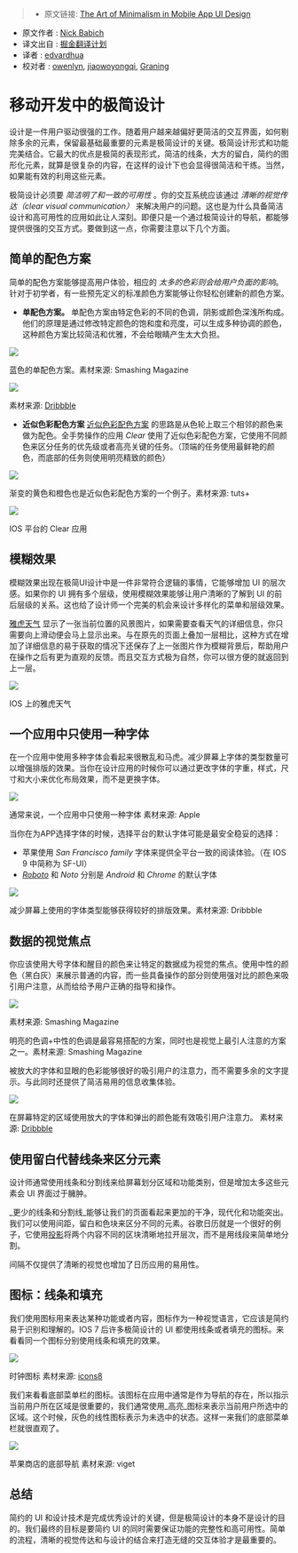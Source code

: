 > * 原文链接: [The Art of Minimalism in Mobile App UI Design](http://babich.biz/the-art-of-minimalism-in-mobile-app-ui-design/)
* 原文作者 : [Nick Babich](http://babich.biz/about/)
* 译文出自 : [掘金翻译计划](https://github.com/xitu/gold-miner)
* 译者 : [edvardhua](https://github.com/edvardHua)
* 校对者 : [owenlyn](https://github.com/owenlyn), [jiaowoyongqi](https://github.com/jiaowoyongqi), [Graning](https://github.com/Graning)

# 移动开发中的极简设计

设计是一件用户驱动很强的工作。随着用户越来越偏好更简洁的交互界面，如何剔除多余的元素，保留最基础最重要的元素是极简设计的关键。极简设计形式和功能完美结合。它最大的优点是极简的表现形式，简洁的线条，大方的留白，简约的图形化元素，就算是很复杂的内容，在这样的设计下也会显得很简洁和干练。当然，如果能有效的利用这些元素。

极简设计必须要 _简洁明了和一致的可用性_ 。你的交互系统应该通过 _清晰的视觉传达（clear visual communication）_ 来解决用户的问题。这也是为什么具备简洁设计和高可用性的应用如此让人深刻。即便只是一个通过极简设计的导航，都能够提供很强的交互方式。要做到这一点，你需要注意以下几个方面。

## 简单的配色方案

简单的配色方案能够提高用户体验，相应的 _太多的色彩则会给用户负面的影响_。针对于初学者，有一些预先定义的标准颜色方案能够让你轻松创建新的颜色方案。

*   **单配色方案。** 单配色方案由特定色彩的不同的色调，阴影或颜色深浅所构成。他们的原理是通过修改特定颜色的饱和度和亮度，可以生成多种协调的颜色，这种颜色方案比较简洁和优雅，不会给眼睛产生太大负担。

![](http://babich.biz/content/images/2016/07/1--rbrbh20EHL_Ue_IDxl_0A.jpeg)

蓝色的单配色方案。素材来源: Smashing Magazine

![](http://babich.biz/content/images/2016/07/0-w_FvxwQG_6Px2vGE.jpg)

素材来源: [Dribbble](https://dribbble.com/shots/1054717-Hack-Day-App-Preview)

*   **近似色彩配色方案** [近似色彩配色方案](http://babich.biz/a-guide-to-color-and-conversion-rates/) 的思路是从色轮上取三个相邻的颜色来做为配色。全手势操作的应用 _Clear_ 使用了近似色彩配色方案，它使用不同颜色来区分任务的优先级或者高亮关键的任务。（顶端的任务使用最鲜艳的颜色，而底部的任务则使用明亮精致的颜色）

![](http://babich.biz/content/images/2016/07/0-GmWqCn_trRfbguAX-1.jpg)

渐变的黄色和橙色也是近似色彩配色方案的一个例子。素材来源: tuts+

![](http://babich.biz/content/images/2016/07/1-Y03ERRYZ_gHCw7cEnLmr2w.png)

IOS 平台的 Clear 应用

## 模糊效果

模糊效果出现在极简UI设计中是一件非常符合逻辑的事情，它能够增加 UI 的层次感。如果你的 UI 拥有多个层级，使用模糊效果能够让用户清晰的了解到 UI 的前后层级的关系。这也给了设计师一个完美的机会来设计多样化的菜单和层级效果。

[雅虎天气](https://itunes.apple.com/us/app/yahoo!-weather/id628677149?mt=8) 显示了一张当前位置的风景图片，如果需要查看天气的详细信息，你只需要向上滑动便会马上显示出来。与在原先的页面上叠加一层相比，这种方式在增加了详细信息的易于获取的情况下还保存了上一张图片作为模糊背景后，帮助用户在操作之后有更为直观的反馈。而且交互方式极为自然，你可以很方便的就返回到上一层。

![](http://babich.biz/content/images/2016/07/1-v6JG6G4UCwdS7XbXp0pZXA.jpeg)

IOS 上的雅虎天气

## 一个应用中只使用一种字体

在一个应用中使用多种字体会看起来很散乱和马虎。减少屏幕上字体的类型数量可以增强排版的效果。当你在设计应用的时候你可以通过更改字体的字重，样式，尺寸和大小来优化布局效果，而不是更换字体。

![](http://babich.biz/content/images/2016/07/1-PuctKONH65PUaGAgj_IDPQ.png)

通常来说，一个应用中只使用一种字体 素材来源: Apple

当你在为APP选择字体的时候，选择平台的默认字体可能是最安全稳妥的选择：

*  苹果使用 _San Francisco family_ 字体来提供全平台一致的阅读体验。（在 IOS 9 中简称为 SF-UI）
*   _[Roboto](https://www.google.com/fonts/specimen/Roboto)_ 和 _Noto_ 分别是 _Android_ 和 _Chrome_ 的默认字体

 ![](http://babich.biz/content/images/2016/07/1-h9TgxM4LubkjVDIhEG5U4g.png)


减少屏幕上使用的字体类型能够获得较好的排版效果。素材来源: Dribbble

## 数据的视觉焦点

你应该使用大号字体和醒目的颜色来让特定的数据成为视觉的焦点。使用中性的颜色（黑白灰）来展示普通的内容，而一些具备操作的部分则使用强对比的颜色来吸引用户注意，从而给给予用户正确的指导和操作。

![](http://babich.biz/content/images/2016/07/0-pgeX-afdEGctxooq.jpg)

素材来源: Smashing Magazine

明亮的色调+中性的色调是最容易搭配的方案，同时也是视觉上最引人注意的方案之一。素材来源: Smashing Magazine

被放大的字体和显眼的色彩能够很好的吸引用户的注意力，而不需要多余的文字提示。与此同时还提供了简洁易用的信息收集体验。

![](http://babich.biz/content/images/2016/07/1-3DfrZ4Lr5o0Z1GGUSBKMPA.gif)

在屏幕特定的区域使用放大的字体和弹出的颜色能有效吸引用户注意力。
素材来源: [Dribbble](https://dribbble.com/shots/2278322-Adding-a-new-goal-animation)

## 使用留白代替线条来区分元素

设计师通常使用线条和分割线来给屏幕划分区域和功能类别，但是增加太多这些元素会 UI 界面过于臃肿。 

_更少的线条和分割线_能够让我们的页面看起来更加的干净，现代化和功能突出。我们可以使用间距，留白和色块来区分不同的元素。谷歌日历就是一个很好的例子，它使用[投影](http://babich.biz/graphical-user-interface-as-a-reflection-of-the-real-world-shadows-and-elevation/)将两个内容不同的区块清晰地拉开层次，而不是用线段来简单地分割。

间隔不仅提供了清晰的视觉也增加了日历应用的易用性。

## 图标：线条和填充

我们使用图标用来表达某种功能或者内容，图标作为一种视觉语言，它应该是简约易于识别和理解的。IOS 7 后许多极简设计的 UI 都使用线条或者填充的图标。来看看同一个图标分别使用线条和填充的效果。

![](http://babich.biz/content/images/2016/07/1-q4lDSWO0aKUux47R-85CWA.jpeg)

时钟图标 素材来源: [icons8](https://icons8.com)

我们来看看底部菜单栏的图标。该图标在应用中通常是作为导航的存在，所以指示当前用户所在区域是很重要的，我们通常使用_高亮_图标来表示当前用户所选中的区域。这个时候，灰色的线性图标表示为未选中的状态。这样一来我们的底部菜单栏就很直观了。

![](http://babich.biz/content/images/2016/07/1-RfRHuM_4PB6BY7tDLSjGIQ.png)

苹果商店的底部导航 素材来源: viget

## 总结

简约的 UI 和设计技术是完成优秀设计的关键，但是极简设计的本身不是设计的目的。我们最终的目标是要简约 UI 的同时需要保证功能的完整性和高可用性。简单的流程，清晰的视觉传达和与设计的结合来打造无缝的交互体验才是最重要的。
